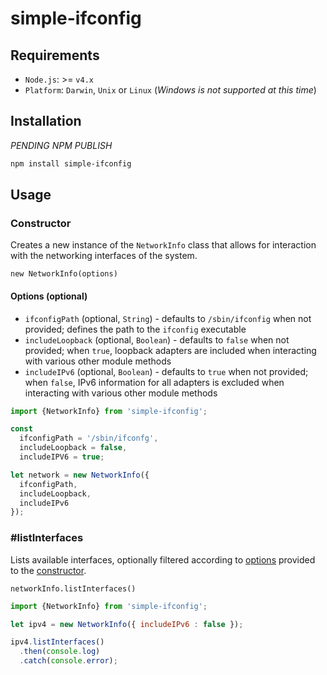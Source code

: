 # simple-ifconfig

## Requirements

* `Node.js`: >= `v4.x`
* `Platform`: `Darwin`, `Unix` or `Linux` (_Windows is not supported at this time_)

## Installation

_PENDING NPM PUBLISH_

```bash
npm install simple-ifconfig
```

## Usage

### Constructor

Creates a new instance of the `NetworkInfo` class that allows for interaction with the networking interfaces of the system.

`new NetworkInfo(options)`

#### Options (optional)

* `ifconfigPath` (optional, `String`) - defaults to `/sbin/ifconfig` when not provided; defines the path to the `ifconfig` executable
* `includeLoopback` (optional, `Boolean`) - defaults to `false` when not provided; when `true`, loopback adapters are included when interacting with various other module methods
* `includeIPv6` (optional, `Boolean`) - defaults to `true` when not provided; when `false`, IPv6 information for all adapters is excluded when interacting with various other module methods

```javascript
import {NetworkInfo} from 'simple-ifconfig';

const
  ifconfigPath = '/sbin/ifconfg',
  includeLoopback = false,
  includeIPV6 = true;

let network = new NetworkInfo({
  ifconfigPath,
  includeLoopback,
  includeIPv6
});
```

### #listInterfaces

Lists available interfaces, optionally filtered according to [options](#options) provided to the [constructor](#constructor).

`networkInfo.listInterfaces()`

```javascript
import {NetworkInfo} from 'simple-ifconfig';

let ipv4 = new NetworkInfo({ includeIPv6 : false });

ipv4.listInterfaces()
  .then(console.log)
  .catch(console.error);
```
